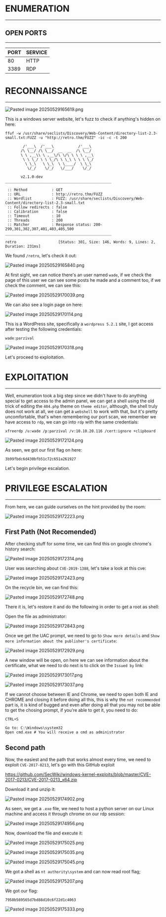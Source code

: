 ﻿# ENUMERATION
---



## OPEN PORTS
---


| PORT | SERVICE |
| :--- | :------ |
| 80   | HTTP    |
| 3389 | RDP     |



# RECONNAISSANCE
---


![Pasted image 20250529165619.png](../../IMAGES/Pasted%20image%2020250529165619.png)

This is a windows server website, let's fuzz to check if anything's hidden on here:


```
ffuf -w /usr/share/seclists/Discovery/Web-Content/directory-list-2.3-small.txt:FUZZ -u "http://retro.thm/FUZZ" -ic -c -t 200

        /'___\  /'___\           /'___\
       /\ \__/ /\ \__/  __  __  /\ \__/
       \ \ ,__\\ \ ,__\/\ \/\ \ \ \ ,__\
        \ \ \_/ \ \ \_/\ \ \_\ \ \ \ \_/
         \ \_\   \ \_\  \ \____/  \ \_\
          \/_/    \/_/   \/___/    \/_/

       v2.1.0-dev
________________________________________________

 :: Method           : GET
 :: URL              : http://retro.thm/FUZZ
 :: Wordlist         : FUZZ: /usr/share/seclists/Discovery/Web-Content/directory-list-2.3-small.txt
 :: Follow redirects : false
 :: Calibration      : false
 :: Timeout          : 10
 :: Threads          : 200
 :: Matcher          : Response status: 200-299,301,302,307,401,403,405,500
________________________________________________

retro                   [Status: 301, Size: 146, Words: 9, Lines: 2, Duration: 231ms]
```

We found `/retro`, let's check it out:


![Pasted image 20250529165840.png](../../IMAGES/Pasted%20image%2020250529165840.png)


At first sight, we can notice there's an user named `wade`, if we check the page of this user we can see some posts he made and a comment too, if we check the comment, we can see this:

![Pasted image 20250529170039.png](../../IMAGES/Pasted%20image%2020250529170039.png)


We can also see a login page on here:

![Pasted image 20250529170114.png](../../IMAGES/Pasted%20image%2020250529170114.png)

This is a WordPress site, specifically a `wordpress 5.2.1` site, I got access after testing the following credentials:

```
wade:parzival
```

![Pasted image 20250529170318.png](../../IMAGES/Pasted%20image%2020250529170318.png)


Let's proceed to exploitation.


# EXPLOITATION
---


Well, enumeration took a big step since we didn't have to do anything special to get access to the admin panel, we can get a shell using the old trick of editing the `404.php` theme on `theme editor`, although, the shell truly does not work at all, we can get a `webshell` to work with that, but it's pretty uncomfortable, that's when remembering our port scan, we remember we have access to `rdp`, we can go into `rdp` with the same credentials:

```
xfreerdp /u:wade /p:parzival /v:10.10.20.116 /cert:ignore +clipboard
```

![Pasted image 20250529172124.png](../../IMAGES/Pasted%20image%2020250529172124.png)

As seen, we got our first flag on here:

```
3b99fbdc6d430bfb51c72c651a261927
```


Let's begin privilege escalation.



# PRIVILEGE ESCALATION
---


From here, we can guide ourselves on the hint provided by the room:

![Pasted image 20250529172223.png](../../IMAGES/Pasted%20image%2020250529172223.png)

## First Path (Not Recomended)

After checking stuff for some time, we can find this on google chrome's history search:


![Pasted image 20250529172314.png](../../IMAGES/Pasted%20image%2020250529172314.png)

User was searching about `CVE-2019-1388`, let's take a look at this cve:

![Pasted image 20250529172423.png](../../IMAGES/Pasted%20image%2020250529172423.png)

On the recycle bin, we can find this:

![Pasted image 20250529172748.png](../../IMAGES/Pasted%20image%2020250529172748.png)

There it is, let's restore it and do the following in order to get a root as shell:

Open the file as administrator:

![Pasted image 20250529172843.png](../../IMAGES/Pasted%20image%2020250529172843.png)

Once we get the UAC prompt, we need to go to `Show more details` and `Show more information about the publisher's certificate`:

![Pasted image 20250529172929.png](../../IMAGES/Pasted%20image%2020250529172929.png)

A new window will be open, on here we can see information about the certificate, what we need to do next is to click on the `Issued by` link:

![Pasted image 20250529173017.png](../../IMAGES/Pasted%20image%2020250529173017.png)

![Pasted image 20250529173037.png](../../IMAGES/Pasted%20image%2020250529173037.png)

If we cannot choose between IE and Chrome, we need to open both IE and CHROME and closing it before doing all this, this is why the `not recommended` part is, it is kind of bugged and even after doing all that you may not be able to get the chosing prompt, if you're able to get it, you need to do:

```
CTRL+S

Go to: C:\Windows\system32
Open cmd.exe # You will receive a cmd as administrator
```


## Second path


Now, the easiest and the path that works almost every time, we need to exploit `CVE-2017-0213`, let's go with this GitHub exploit

https://github.com/SecWiki/windows-kernel-exploits/blob/master/CVE-2017-0213/CVE-2017-0213_x64.zip


Download it and unzip it:


![Pasted image 20250529174902.png](../../IMAGES/Pasted%20image%2020250529174902.png)

As seen, we get a `.exe` file, we need to host a python server on our Linux machine and access it through chrome on our rdp session:

![Pasted image 20250529174956.png](../../IMAGES/Pasted%20image%2020250529174956.png)

Now, download the file and execute it:


![Pasted image 20250529175025.png](../../IMAGES/Pasted%20image%2020250529175025.png)

![Pasted image 20250529175035.png](../../IMAGES/Pasted%20image%2020250529175035.png)

![Pasted image 20250529175045.png](../../IMAGES/Pasted%20image%2020250529175045.png)

We got a shell as `nt authority\system` and can now read root flag;

![Pasted image 20250529175207.png](../../IMAGES/Pasted%20image%2020250529175207.png)

We got our flag:

```
7958b569565d7bd88d10c6f22d1c4063
```

![Pasted image 20250529175333.png](../../IMAGES/Pasted%20image%2020250529175333.png)


